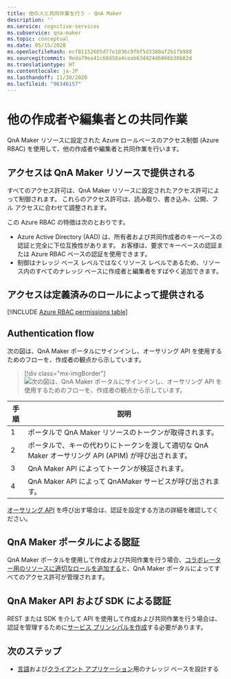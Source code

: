 ```yaml
---
title: 他の人と共同作業を行う - QnA Maker
description: ''
ms.service: cognitive-services
ms.subservice: qna-maker
ms.topic: conceptual
ms.date: 05/15/2020
ms.openlocfilehash: ecf81152605d77e1036c9fbf5d3308af2b1fb988
ms.sourcegitcommit: 9eda79ea41c60d58a4ceab63d424d6866b38b82d
ms.translationtype: HT
ms.contentlocale: ja-JP
ms.lasthandoff: 11/30/2020
ms.locfileid: "96346157"
---
```

# <a name="collaborate-with-other-authors-and-editors"></a>他の作成者や編集者との共同作業

QnA Maker リソースに設定された Azure ロールベースのアクセス制御 (Azure RBAC) を使用して、他の作成者や編集者と共同作業を行います。

## <a name="access-is-provided-on-the-qna-maker-resource"></a>アクセスは QnA Maker リソースで提供される

すべてのアクセス許可は、QnA Maker リソースに設定されたアクセス許可によって制御されます。 これらのアクセス許可は、読み取り、書き込み、公開、フル アクセスに合わせて調整されます。

この Azure RBAC の特徴は次のとおりです。
* Azure Active Directory (AAD) は、所有者および共同作成者のキーベースの認証と完全に下位互換性があります。 お客様は、要求でキーベースの認証または Azure RBAC ベースの認証を使用できます。
* 制御はナレッジ ベース レベルではなくリソース レベルであるため、リソース内のすべてのナレッジ ベースに作成者と編集者をすばやく追加できます。

## <a name="access-is-provided-by-a-defined-role"></a>アクセスは定義済みのロールによって提供される

[!INCLUDE [Azure RBAC permissions table](../includes/role-based-access-control.md)]

## <a name="authentication-flow"></a>Authentication flow

次の図は、QnA Maker ポータルにサインインし、オーサリング API を使用するためのフローを、作成者の観点から示しています。

> [!div class="mx-imgBorder"]
> ![次の図は、QnA Maker ポータルにサインインし、オーサリング API を使用するためのフローを、作成者の観点から示しています。](../media/qnamaker-how-to-collaborate-knowledge-base/rbac-flow-from-portal-to-service.png)

|手順|説明|
|--|--|
|1|ポータルで QnA Maker リソースのトークンが取得されます。|
|2|ポータルで、キーの代わりにトークンを渡して適切な QnA Maker オーサリング API (APIM) が呼び出されます。|
|3|QnA Maker API によってトークンが検証されます。|
|4 |QnA Maker API によって QnAMaker サービスが呼び出されます。|

[オーサリング API](../index.yml) を呼び出す場合は、認証を設定する方法の詳細を確認してください。

## <a name="authenticate-by-qna-maker-portal"></a>QnA Maker ポータルによる認証

QnA Maker ポータルを使用して作成および共同作業を行う場合、[コラボレーター用のリソースに適切なロールを追加する](../index.yml)と、QnA Maker ポータルによってすべてのアクセス許可が管理されます。

## <a name="authenticate-by-qna-maker-apis-and-sdks"></a>QnA Maker API および SDK による認証

REST または SDK を介して API を使用して作成および共同作業を行う場合は、認証を管理するために[サービス プリンシパルを作成](../../authentication.md#assign-a-role-to-a-service-principal)する必要があります。

## <a name="next-step"></a>次のステップ

* [言語](../index.yml)および[クライアント アプリケーション](../index.yml)用のナレッジ ベースを設計する